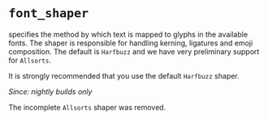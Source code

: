 # `font_shaper`

specifies the method by which text is mapped to glyphs in the available fonts.
The shaper is responsible for handling kerning, ligatures and emoji
composition.  The default is `Harfbuzz` and we have very preliminary support
for `Allsorts`.

It is strongly recommended that you use the default `Harfbuzz` shaper.

*Since: nightly builds only*

The incomplete `Allsorts` shaper was removed.
